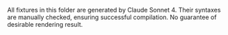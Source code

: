 All fixtures in this folder are generated by Claude Sonnet 4.
Their syntaxes are manually checked, ensuring successful compilation.
No guarantee of desirable rendering result.

